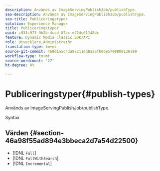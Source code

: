 ```yaml
---
description: Används av ImageServingPublishJob/publishType.
seo-description: Används av ImageServingPublishJob/publishType.
seo-title: Publiceringstyper
solution: Experience Manager
title: Publiceringstyper
uuid: c931c973-9b2b-4ccd-87ac-e424c61148dc
feature: Dynamic Media Classic,SDK/API
role: Utvecklare,Administratör
translation-type: tm+mt
source-git-commit: 469d1a5c43a972116a8a2efb0de5708800130a99
workflow-type: tm+mt
source-wordcount: '27'
ht-degree: 0%

---
```



# Publiceringstyper{#publish-types}

Används av ImageServingPublishJob/publishType.

Syntax

## Värden {#section-46a98f55ad894e3bbeca2d7a54d22500}

* [!DNL `Full`]
* [!DNL `FullWithSearch`]
* [!DNL `Incremental`]

